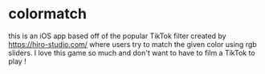 # colormatch

this is an iOS app based off of the popular TikTok filter created by https://hiro-studio.com/ where users try to match the given color using rgb sliders. I love this game so much and don't want to have to film a TikTok to play !
